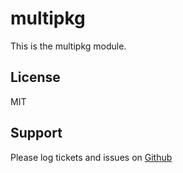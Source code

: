 # multipkg

This is the multipkg module.

## License

MIT

## Support

Please log tickets and issues on [Github](https://github.com/mrwilson/mrwilson-multipkg)
